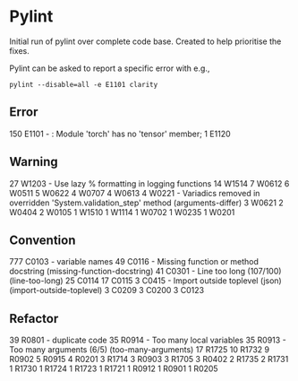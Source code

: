 # Pylint

Initial run of pylint over complete code base. Created to help prioritise the fixes.

Pylint can be asked to report a specific error with e.g.,

`pylint --disable=all -e E1101 clarity`


## Error

150  E1101 - : Module 'torch' has no 'tensor' member;
1  E1120

## Warning

27  W1203 - Use lazy % formatting in logging functions
14  W1514
7  W0612
6  W0511
5  W0622
4  W0707
4  W0613
4  W0221 - Variadics removed in overridden 'System.validation_step' method (arguments-differ)
3  W0621
2  W0404
2  W0105
1  W1510
1  W1114
1  W0702
1  W0235
1  W0201

## Convention

777  C0103 - variable names
49  C0116 - Missing function or method docstring (missing-function-docstring)
41  C0301 - Line too long (107/100) (line-too-long)
25  C0114
17  C0115
3  C0415 - Import outside toplevel (json) (import-outside-toplevel)
3  C0209
3  C0200
3  C0123

## Refactor

39  R0801 - duplicate code
35  R0914 - Too many local variables
35  R0913 -  Too many arguments (6/5) (too-many-arguments)
17  R1725
10  R1732
9  R0902
5  R0915
4  R0201
3  R1714
3  R0903
3  R1705
3  R0402
2  R1735
2  R1731
1  R1730
1  R1724
1  R1723
1  R1721
1  R0912
1  R0901
1  R0205
